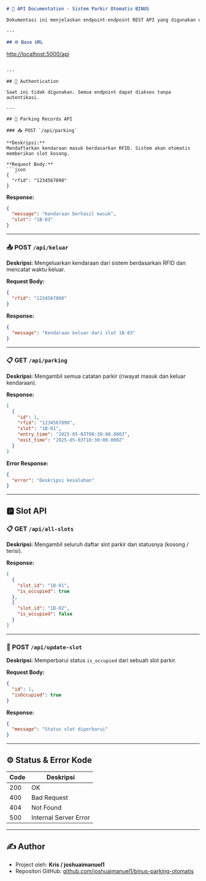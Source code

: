 ```md
# 📘 API Documentation - Sistem Parkir Otomatis BINUS

Dokumentasi ini menjelaskan endpoint-endpoint REST API yang digunakan dalam sistem parkir otomatis, termasuk untuk mengelola pengguna, slot parkir, dan catatan parkir (masuk dan keluar).

---

## 🌐 Base URL
```

[http://localhost:5000/api](http://localhost:5000/api)

````

---

## 🔐 Authentication

Saat ini tidak digunakan. Semua endpoint dapat diakses tanpa autentikasi.

---

## 🚗 Parking Records API

### 📥 POST `/api/parking`

**Deskripsi:**
Mendaftarkan kendaraan masuk berdasarkan RFID. Sistem akan otomatis memberikan slot kosong.

**Request Body:**
```json
{
  "rfid": "1234567890"
}
````

**Response:**

```json
{
  "message": "Kendaraan berhasil masuk",
  "slot": "1B-03"
}
```

---

### 📤 POST `/api/keluar`

**Deskripsi:**
Mengeluarkan kendaraan dari sistem berdasarkan RFID dan mencatat waktu keluar.

**Request Body:**

```json
{
  "rfid": "1234567890"
}
```

**Response:**

```json
{
  "message": "Kendaraan keluar dari slot 1B-03"
}
```

---

### 📋 GET `/api/parking`

**Deskripsi:**
Mengambil semua catatan parkir (riwayat masuk dan keluar kendaraan).

**Response:**

```json
[
  {
    "id": 1,
    "rfid": "1234567890",
    "slot": "1B-01",
    "entry_time": "2025-05-03T08:30:00.000Z",
    "exit_time": "2025-05-03T10:30:00.000Z"
  }
]
```

**Error Response:**

```json
{
  "error": "Deskripsi kesalahan"
}
```

---

## 🅿️ Slot API

### 📋 GET `/api/all-slots`

**Deskripsi:**
Mengambil seluruh daftar slot parkir dan statusnya (kosong / terisi).

**Response:**

```json
[
  {
    "slot_id": "1B-01",
    "is_occupied": true
  },
  {
    "slot_id": "1B-02",
    "is_occupied": false
  }
]
```

---

### 🔄 POST `/api/update-slot`

**Deskripsi:**
Memperbarui status `is_occupied` dari sebuah slot parkir.

**Request Body:**

```json
{
  "id": 1,
  "isOccupied": true
}
```

**Response:**

```json
{
  "message": "Status slot diperbarui"
}
```

---

## ⚙️ Status & Error Kode

| Code | Deskripsi             |
| ---- | --------------------- |
| 200  | OK                    |
| 400  | Bad Request           |
| 404  | Not Found             |
| 500  | Internal Server Error |

---

## ✍️ Author

- Project oleh: **Kris / joshuaimanuel1**
- Repositori GitHub: [github.com/joshuaimanuel1/binus-parking-otomatis](https://github.com/joshuaimanuel1/binus-parking-otomatis)

```

```
